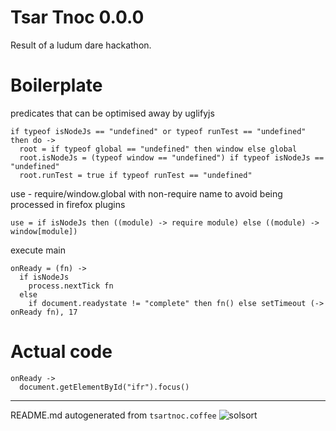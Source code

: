 # Tsar Tnoc 0.0.0

Result of a ludum dare hackathon.

# Boilerplate
predicates that can be optimised away by uglifyjs

    if typeof isNodeJs == "undefined" or typeof runTest == "undefined" then do ->
      root = if typeof global == "undefined" then window else global
      root.isNodeJs = (typeof window == "undefined") if typeof isNodeJs == "undefined"
      root.runTest = true if typeof runTest == "undefined"

use - require/window.global with non-require name to avoid being processed in firefox plugins

    use = if isNodeJs then ((module) -> require module) else ((module) -> window[module]) 

execute main

    onReady = (fn) ->
      if isNodeJs
        process.nextTick fn
      else
        if document.readystate != "complete" then fn() else setTimeout (-> onReady fn), 17 

# Actual code

    
    onReady ->
      document.getElementById("ifr").focus()
    

----

README.md autogenerated from `tsartnoc.coffee` ![solsort](https://ssl.solsort.com/_reputil_rasmuserik_app-tsartnoc.png)
